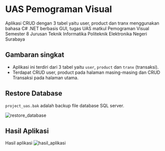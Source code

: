 # UAS Pemograman Visual
Aplikasi CRUD dengan 3 tabel yaitu user, product dan tranx menggunakan bahasa C# .NET berbasis GUI, tugas UAS matkul Pemograman Visual Semester 8 Jurusan Teknik Informatika Politeknik Elektronika Negeri Surabaya

## Gambaran singkat
- Aplikasi ini terdiri dari 3 tabel yaitu `user`, `product` dan `tranx` (transaksi). 
- Terdapat CRUD user, product pada halaman masing-masing dan CRUD Transaksi pada halaman utama.

## Restore Database
`project_uas.bak` adalah backup file database SQL server.

![restore_database](/restore-database.gif)

## Hasil Aplikasi
Hasil aplikasi
![hasil_aplikasi](/hasil_aplikasi.gif)